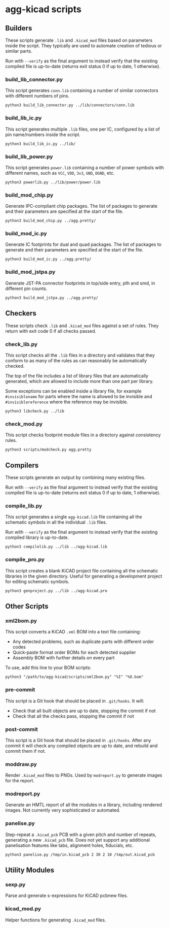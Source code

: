 # agg-kicad scripts


## Builders

These scripts generate `.lib` and `.kicad_mod` files based on parameters inside 
the script. They typically are used to automate creation of tedious or similar 
parts.

Run with `--verify` as the final argument to instead verify that the existing 
compiled file is up-to-date (returns exit status 0 if up to date, 1 otherwise).

### build_lib_connector.py

This script generates `conn.lib` containing a number of similar connectors with 
different numbers of pins.

`python3 build_lib_connector.py ../lib/connectors/conn.lib`

### build_lib_ic.py

This script generates multiple `.lib` files, one per IC, configured by a list 
of pin name/numbers inside the script.

`python3 build_lib_ic.py ../lib/`

### build_lib_power.py

This script generates `power.lib` containing a number of power symbols with 
different names, such as `VCC`, `VDD`, `3v3`, `GND`, `DGND`, etc.

`python3 powerlib.py ../lib/power/power.lib`

### build_mod_chip.py

Generate IPC-compliant chip packages. The list of packages to generate and 
their parameters are specified at the start of the file.

`python3 build_mod_chip.py ../agg.pretty/`

### build_mod_ic.py

Generate IC footprints for dual and quad packages. The list of packages to 
generate and their parameters are specified at the start of the file.

`python3 build_mod_ic.py ../agg.pretty/`

### build_mod_jstpa.py

Generate JST-PA connector footprints in top/side entry, pth and smd, in 
different pin counts.

`python3 build_mod_jstpa.py ../agg.pretty/`

## Checkers

These scripts check `.lib` and `.kicad_mod` files against a set of rules. They 
return with exit code 0 if all checks passed.

### check_lib.py

This script checks all the `.lib` files in a directory and validates that they 
conform to as many of the rules as can reasonably be automatically checked.

The top of the file includes a list of library files that are automatically 
generated, which are allowed to include more than one part per library.

Some exceptions can be enabled inside a library file, for example 
`#invisiblename` for parts where the name is allowed to be invisible and 
`#invisiblereference` where the reference may be invisible.

`python3 libcheck.py ../lib`

### check_mod.py

This script checks footprint module files in a directory against consistency 
rules.

`python3 scripts/modcheck.py agg.pretty`

## Compilers

These scripts generate an output by combining many existing files.

Run with `--verify` as the final argument to instead verify that the existing 
compiled file is up-to-date (returns exit status 0 if up to date, 1 otherwise).

### compile_lib.py

This script generates a single `agg-kicad.lib` file containing all the 
schematic symbols in all the individual `.lib` files.

Run with `--verify` as the final argument to instead verify that the existing 
compiled library is up-to-date.

`python3 compilelib.py ../lib ../agg-kicad.lib`

### compile_pro.py

This script creates a blank KiCAD project file containing all the schematic 
libraries in the given directory. Useful for generating a development project 
for editing schematic symbols.

`python3 genproject.py ../lib ../agg-kicad.pro`

## Other Scripts

### xml2bom.py

This script converts a KiCAD `.xml` BOM into a text file containing:
* Any detected problems, such as duplicate parts with different order codes
* Quick-paste format order BOMs for each detected supplier
* Assembly BOM with further details on every part

To use, add this line to your BOM scripts:

`python3 "/path/to/agg-kicad/scripts/xml2bom.py" "%I" "%O.bom"`

### pre-commit

This script is a Git hook that should be placed in `.git/hooks`. It will:

* Check that all built objects are up to date, stopping the commit if not
* Check that all the checks pass, stopping the commit if not

### post-commit

This script is a Git hook that should be placed in `.git/hooks`. After any 
commit it will check any compiled objects are up to date, and rebuild and 
commit them if not.

### moddraw.py

Render `.kicad_mod` files to PNGs. Used by `modreport.py` to generate images 
for the report.

### modreport.py

Generate an HMTL report of all the modules in a library, including rendered 
images. Not currently very sophisticated or automated.

### panelise.py

Step-repeat a `.kicad_pcb` PCB with a given pitch and number of repeats, 
generating a new `.kicad_pcb` file. Does not yet support any additional 
panelisation features like tabs, alignment holes, fiducials, etc.

`python3 panelise.py /tmp/in.kicad_pcb 2 30 2 10 /tmp/out.kicad_pcb`

## Utility Modules

### sexp.py

Parse and generate s-expressions for KiCAD pcbnew files.

### kicad_mod.py

Helper functions for generating `.kicad_mod` files.
